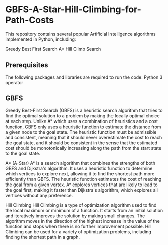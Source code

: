 # GBFS-A-Star-Hill-Climbing-for-Path-Costs

This repository contains several popular Artificial Intelligence algorithms implemented in Python, including:

Greedy Best First Search
A*
Hill Climb Search

## Prerequisites
The following packages and libraries are required to run the code:
Python 3
operator

## GBFS
Greedy Best-First Search (GBFS) is a heuristic search algorithm that tries to find the optimal solution to a problem by making the locally optimal choice at each step. Unlike A* which uses a combination of heuristics and a cost function, GBFS only uses a heuristic function to estimate the distance from a given node to the goal state. The heuristic function must be admissible and consistent, meaning that it should never overestimate the cost to reach the goal state, and it should be consistent in the sense that the estimated cost should be monotonically increasing along the path from the start state to the goal state.

A* (A-Star)
A* is a search algorithm that combines the strengths of both GBFS and Dijkstra's algorithm. It uses a heuristic function to determine which vertices to explore next, allowing it to find the shortest path more efficiently than GBFS. The heuristic function estimates the cost of reaching the goal from a given vertex. A* explores vertices that are likely to lead to the goal first, making it faster than Dijkstra's algorithm, which explores all vertices without any preference.

Hill Climbing
Hill Climbing is a type of optimization algorithm used to find the local maximum or minimum of a function. It starts from an initial solution and iteratively improves the solution by making small changes. The algorithm moves in the direction of the highest increase in the value of the function and stops when there is no further improvement possible. Hill Climbing can be used for a variety of optimization problems, including finding the shortest path in a graph.
